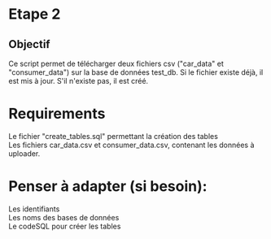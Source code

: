 # Etape 2 


## Objectif 
Ce script  permet de télécharger deux fichiers csv ("car_data" et 
"consumer_data") sur la base de données test_db. 
Si le fichier existe déjà, il est mis à jour. 
S'il n'existe pas, il est créé. 

# Requirements  
Le fichier "create_tables.sql"  permettant la création des tables  
Les fichiers car_data.csv et consumer_data.csv, contenant les données à uploader.
    
# Penser à adapter (si besoin): 
Les identifiants    
Les noms des bases de données   
Le codeSQL pour créer les tables        
    
